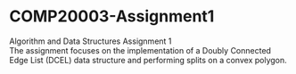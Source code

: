 # COMP20003-Assignment1
Algorithm and Data Structures Assignment 1  
The assignment focuses on the implementation of a Doubly Connected Edge List (DCEL) data structure and performing splits on a convex polygon.
